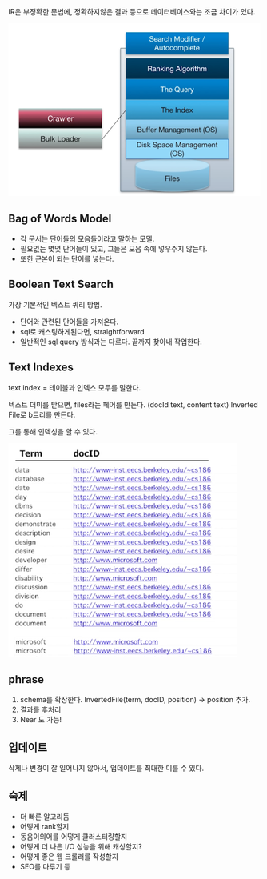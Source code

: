 IR은 부정확한 문법에, 정확하지않은 결과 등으로 데이터베이스와는 조금 차이가 있다. 

![img_45.png](img_45.png)

## Bag of Words Model
- 각 문서는 단어들의 모음들이라고 말하는 모델. 
- 필요없는 몇몇 단어들이 있고, 그들은 모음 속에 넣우주지 않는다. 
- 또한 근본이 되는 단어를 넣는다. 

## Boolean Text Search
가장 기본적인 텍스트 쿼리 방법. 
- 단어와 관련된 단어들을 가져온다. 
- sql로 캐스팅하게된다면, straightforward
- 일반적인 sql query 방식과는 다르다. 끝까지 찾아내 작업한다. 
## Text Indexes
text index = 테이블과 인덱스 모두를 말한다. 

텍스트 더미를 받으면, files라는 페어를 만든다. (docId text, content text)
Inverted File로 b트리를 만든다. 

그를 통해 인덱싱을 할 수 있다. 

![img_46.png](img_46.png)

## phrase
1. schema를 확장한다. InvertedFile(term, docID, position) -> position 추가. 
2. 결과를 후처리
3. Near 도 가능! 

## 업데이트
삭제나 변경이 잘 일어나지 않아서, 업데이트를 최대한 미룰 수 있다. 

## 숙제
- 더 빠른 알고리듬
- 어떻게 rank할지
- 동음이의어를 어떻게 클러스터링할지
- 어떻게 더 나은 I/O 성능을 위해 캐싱할지?
- 어떻게 좋은 웹 크롤러를 작성할지
- SEO를 다루기 등

